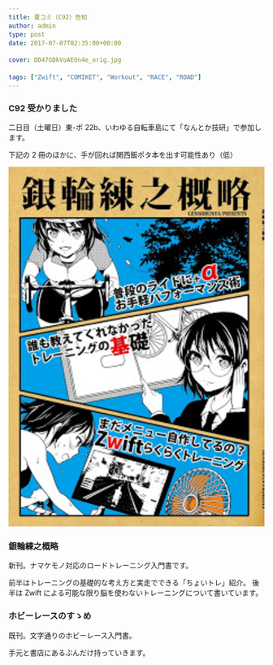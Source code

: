 ```yaml
---
title: 夏コミ（C92）告知
author: admin
type: post
date: 2017-07-07T02:35:00+00:00

cover: DD47GDkVoAEOn4e_orig.jpg

tags: ["Zwift", "COMIKET", "Workout", "RACE", "ROAD"]
---
```


### C92 受かりました

二日目（土曜日）東-ポ 22b、いわゆる自転車島にて「なんとか技研」で参加します。

下記の 2 冊のほかに、手が回れば関西飯ポタ本を出す可能性あり（低）

![image](./DD47GDkVoAEOn4e_orig.jpg)

### 銀輪練之概略

新刊。ナマケモノ対応のロードトレーニング入門書です。

前半はトレーニングの基礎的な考え方と実走でできる「ちょいトレ」紹介。
後半は Zwift による可能な限り脳を使わないトレーニングについて書いています。

### ホビーレースのすゝめ

既刊。文字通りのホビーレース入門書。

手元と書店にあるぶんだけ持っていきます。
